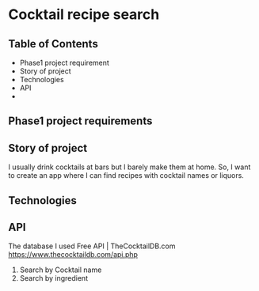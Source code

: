 # Cocktail recipe search

## Table of Contents
* Phase1 project requirement
* Story of project
* Technologies
* API
* 
## Phase1 project requirements

## Story of project
I usually drink cocktails at bars but I barely make them at home.  So, I want to create an app where I can find recipes with cocktail names or liquors.  


## Technologies

## API
The database I used
Free API | TheCocktailDB.com  https://www.thecocktaildb.com/api.php

1. Search by Cocktail name
2. Search by ingredient
